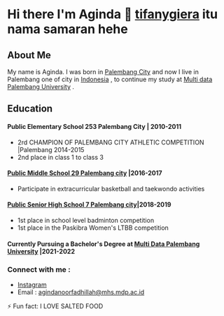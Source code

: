 # Hi there I'm Aginda 👋 [tifanygiera](https://www.instagram.com/aginda_fadhillah) itu nama samaran hehe 
## About Me
My name is Aginda. I was born in [Palembang City](https://palembang.go.id)  and now I live in Palembang one of city in [Indonesia](https://indonesia.go.id) , to continue my study at [Multi data Palembang University](https://mdp.ac.id) .

## Education
#### Public Elementary School 253 Palembang City | 2010-2011
   - 2rd CHAMPION OF PALEMBANG CITY ATHLETIC COMPETITION |Palembang 2014-2015
   - 2nd place in class 1 to class 3
#### [Public Middle School 29 Palembang city](http://www.smpn29plg.mysch.id) |2016-2017
   - Participate in extracurricular basketball and taekwondo activities
#### [Public Senior High School 7 Palembang city](http://www.sman7palembang.sch.id)|2018-2019
   - 1st place in school level badminton competition
   - 1st place in the Paskibra Women's LTBB competition
#### Currently Pursuing a Bachelor's Degree at [Multi Data Palembang University](https://mdp.ac.id) |2021-2022


### Connect with me :
   - [Instagram](https://www.instagram.com/aginda_fadhillah)
   - Email : agindanoorfadhillah@mhs.mdp.ac.id

⚡ Fun fact: I LOVE SALTED FOOD

